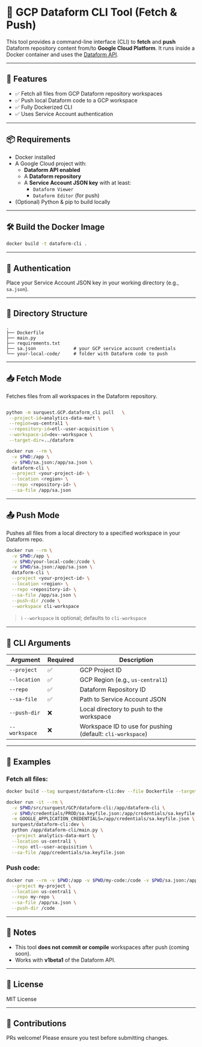 # 🧰 GCP Dataform CLI Tool (Fetch & Push)

This tool provides a command-line interface (CLI) to **fetch** and **push** Dataform repository content from/to **Google Cloud Platform**. It runs inside a Docker container and uses the [Dataform API](https://cloud.google.com/dataform/docs/reference/rest).

---

## 🚀 Features

- ✅ Fetch all files from GCP Dataform repository workspaces
- ✅ Push local Dataform code to a GCP workspace
- ✅ Fully Dockerized CLI
- ✅ Uses Service Account authentication

---

## 📦 Requirements

- Docker installed
- A Google Cloud project with:
  - **Dataform API enabled**
  - A **Dataform repository**
  - A **Service Account JSON key** with at least:
    - `Dataform Viewer`
    - `Dataform Editor` (for push)
- (Optional) Python & pip to build locally

---

## 🛠️ Build the Docker Image

```bash
docker build -t dataform-cli .
````

---

## 🔐 Authentication

Place your Service Account JSON key in your working directory (e.g., `sa.json`).

---

## 📂 Directory Structure

```
.
├── Dockerfile
├── main.py
├── requirements.txt
├── sa.json              # your GCP service account credentials
└── your-local-code/     # folder with Dataform code to push
```

---

## 📥 Fetch Mode

Fetches files from all workspaces in the Dataform repository.

```bash

python -m surquest.GCP.dataform_cli pull   \
 --project-id=analytics-data-mart \
 --region=us-central1 \
 --repository-id=etl--user-acquisition \
 --workspace-id=dev--workspace \
 --target-dir=../dataform

docker run --rm \
  -v $PWD:/app \
  -v $PWD/sa.json:/app/sa.json \
  dataform-cli \
  --project <your-project-id> \
  --location <region> \
  --repo <repository-id> \
  --sa-file /app/sa.json
```

---

## 📤 Push Mode

Pushes all files from a local directory to a specified workspace in your Dataform repo.

```bash
docker run --rm \
  -v $PWD:/app \
  -v $PWD/your-local-code:/code \
  -v $PWD/sa.json:/app/sa.json \
  dataform-cli \
  --project <your-project-id> \
  --location <region> \
  --repo <repository-id> \
  --sa-file /app/sa.json \
  --push-dir /code \
  --workspace cli-workspace
```

> ℹ️ `--workspace` is optional; defaults to `cli-workspace`

---

## 📄 CLI Arguments

| Argument      | Required | Description                                                |
| ------------- | -------- | ---------------------------------------------------------- |
| `--project`   | ✅        | GCP Project ID                                             |
| `--location`  | ✅        | GCP Region (e.g., `us-central1`)                           |
| `--repo`      | ✅        | Dataform Repository ID                                     |
| `--sa-file`   | ✅        | Path to Service Account JSON                               |
| `--push-dir`  | ❌        | Local directory to push to the workspace                   |
| `--workspace` | ❌        | Workspace ID to use for pushing (default: `cli-workspace`) |

---

## 🧪 Examples

### Fetch all files:

```bash
docker build --tag surquest/dataform-cli:dev --file Dockerfile --target base .

docker run -it --rm \
  -v $PWD/src/surquest/GCP/dataform-cli:/app/dataform-cli \
  -v $PWD/credentials/PROD/sa.keyfile.json:/app/credentials/sa.keyfile.json \
  -e GOOGLE_APPLICATION_CREDENTIALS=/app/credentials/sa.keyfile.json \
  surquest/dataform-cli:dev \
  python /app/dataform-cli/main.py \
  --project analytics-data-mart \
  --location us-central1 \
  --repo etl--user-acquisition \
  --sa-file /app/credentials/sa.keyfile.json
```

### Push code:

```bash
docker run --rm -v $PWD:/app -v $PWD/my-code:/code -v $PWD/sa.json:/app/sa.json dataform-cli \
  --project my-project \
  --location us-central1 \
  --repo my-repo \
  --sa-file /app/sa.json \
  --push-dir /code
```

---

## 📌 Notes

* This tool **does not commit or compile** workspaces after push (coming soon).
* Works with **v1beta1** of the Dataform API.

---

## 📄 License

MIT License

---

## 🤝 Contributions

PRs welcome! Please ensure you test before submitting changes.
